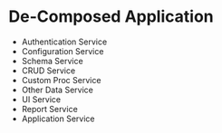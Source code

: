 # De-Composed Application

 * Authentication Service
 * Configuration Service
 * Schema Service
 * CRUD Service
 * Custom Proc Service
 * Other Data Service
 * UI Service
 * Report Service
 * Application Service
